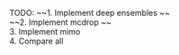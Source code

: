 TODO:
~~1. Implement deep  ensembles ~~  
~~2. Implement mcdrop ~~  
3. Implement mimo   
4. Compare all  




